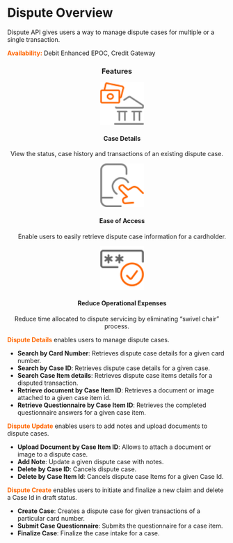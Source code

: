 # Dispute Overview

Dispute API gives users a way to manage dispute cases for multiple or a single transaction.

 

**<span style="color:#ff6600;">Availability:</span>** Debit Enhanced EPOC, Credit Gateway

 <h3 style="text-align: center">Features</h3>

<style>
.col-md-4 ul li {
    list-style: none;
}
</style>

<div class="row" style="text-align:center;" markdown=1>
<div class="col-md-4" markdown=1>

*   ![](assets/images/case-details.png)
    
    #### Case Details
    
   View the status, case history and transactions of an existing dispute case.

</div>
<div class="col-md-4" markdown=1>

*   ![](assets/images/ease-of-access.png)

    #### Ease of Access
    
    Enable users to easily retrieve dispute case information for a cardholder.

</div>
<div class="col-md-4" markdown=1>

*   ![](assets/images/access-card.png)
    
    #### Reduce Operational Expenses
    
   Reduce time allocated to dispute servicing by eliminating “swivel chair” process.
    
</div>
</div>



<span style="color:#ff6600;">**Dispute Details**</span> enables users to manage dispute cases. 
* **Search by Card Number**: Retrieves dispute case details for a given card number.  
* **Search by Case ID**: Retrieves dispute case details for a given case.
* **Search Case Item details**: Retrieves dispute case items details for a disputed transaction.
* **Retrieve document by Case Item ID**: Retrieves  a document or image attached to a given case item id. <br>
* **Retrieve Questionnaire by Case Item ID**: Retrieves  the completed questionnaire answers for a given case item.
 

<span style="color:#ff6600;">**Dispute Update**</span> enables users to add notes and upload documents to dispute cases.
* **Upload Document by Case Item ID**: Allows to attach a document or image to a dispute case.
* **Add Note**: Update a given dispute case with notes.
* **Delete by Case ID**: Cancels dispute case.
* **Delete by Case Item Id**: Cancels dispute case Items for a given Case Id.
 

<span style="color:#ff6600;">**Dispute Create**</span> enables users to initiate and finalize a new claim and delete a Case Id in draft status.
* **Create Case**: Creates a dispute case for given transactions of a particular card number.
* **Submit Case Questionnaire**: Submits the questionnaire for a case item.
* **Finalize Case**: Finalize the case intake for a case.
